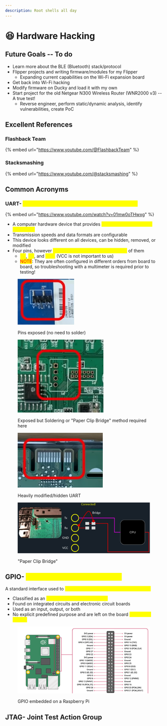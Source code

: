 ```yaml
---
description: Root shells all day
---
```


# 😆 Hardware Hacking

## Future Goals -- To do

* Learn more about the BLE (Bluetooth) stack/protocol
* Flipper projects and writing firmware/modules for my Flipper
  * Expanding current capabilities on the Wi-Fi expansion board
* Get back into Wi-Fi hacking
* Modify firmware on Ducky and load it with my own
* Start project for the old Netgear N300 Wireless Router (WNR2000 v3) -- A true test!
  * Reverse engineer, perform static/dynamic analysis, identify vulnerabilities, create PoC

## Excellent References

### Flashback Team

{% embed url="https://www.youtube.com/@FlashbackTeam" %}

### Stacksmashing

{% embed url="https://www.youtube.com/@stacksmashing" %}

## Common Acronyms

### UART- <mark style="color:yellow;">Universal Asynchronous Receiver/Transmitter</mark>

{% embed url="https://www.youtube.com/watch?v=01mw0oTHwxg" %}

* A computer hardware device that provides <mark style="color:yellow;">serial communication for debugging</mark>
* Transmission speeds and data formats are configurable
* This device looks different on all devices, can be hidden, removed, or modified&#x20;
* Four pins, however <mark style="color:yellow;">we ONLY need to worry about three</mark> of them
  * <mark style="color:yellow;">RX</mark>, <mark style="color:yellow;">TX</mark>, and <mark style="color:yellow;">GND</mark> (VCC is not important to us)
  * <mark style="color:red;">NOTE</mark>: They are often configured in different orders from board to board, so troubleshooting with a multimeter is required prior to testing!

<figure><img src=".gitbook/assets/image (20) (3).png" alt=""><figcaption><p>Pins exposed (no need to solder) </p></figcaption></figure>

<figure><img src=".gitbook/assets/image (12) (4) (1).png" alt=""><figcaption><p>Exposed but Soldering or "Paper Clip Bridge" method required here</p></figcaption></figure>

<figure><img src=".gitbook/assets/image (17) (4).png" alt=""><figcaption><p>Heavily modified/hidden UART</p></figcaption></figure>

<figure><img src=".gitbook/assets/image (8) (9).png" alt=""><figcaption><p>"Paper Clip Bridge"</p></figcaption></figure>

## GPIO- <mark style="color:yellow;">General Purpose Input/Output</mark>

A standard interface used to <mark style="color:yellow;">connect microcontrollers to other devices</mark>

* Classified as an <mark style="color:yellow;">uncommitted digital signal pin</mark>
* Found on integrated circuits and electronic circuit boards
* Used as an input, output, or both
* No explicit predefined purpose and are left on the board <mark style="color:yellow;">unused by default</mark>

<figure><img src=".gitbook/assets/image (8) (8).png" alt=""><figcaption><p>GPIO embedded on a Raspberry Pi</p></figcaption></figure>

## JTAG- Joint Test Action Group
